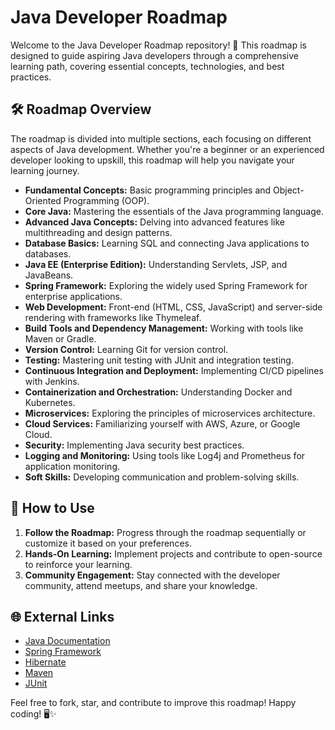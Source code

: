 # Java Developer Roadmap

Welcome to the Java Developer Roadmap repository! 🚀 This roadmap is designed to guide aspiring Java developers through a comprehensive learning path, covering essential concepts, technologies, and best practices.

## 🛠️ Roadmap Overview

The roadmap is divided into multiple sections, each focusing on different aspects of Java development. Whether you're a beginner or an experienced developer looking to upskill, this roadmap will help you navigate your learning journey.

- **Fundamental Concepts:** Basic programming principles and Object-Oriented Programming (OOP).
- **Core Java:** Mastering the essentials of the Java programming language.
- **Advanced Java Concepts:** Delving into advanced features like multithreading and design patterns.
- **Database Basics:** Learning SQL and connecting Java applications to databases.
- **Java EE (Enterprise Edition):** Understanding Servlets, JSP, and JavaBeans.
- **Spring Framework:** Exploring the widely used Spring Framework for enterprise applications.
- **Web Development:** Front-end (HTML, CSS, JavaScript) and server-side rendering with frameworks like Thymeleaf.
- **Build Tools and Dependency Management:** Working with tools like Maven or Gradle.
- **Version Control:** Learning Git for version control.
- **Testing:** Mastering unit testing with JUnit and integration testing.
- **Continuous Integration and Deployment:** Implementing CI/CD pipelines with Jenkins.
- **Containerization and Orchestration:** Understanding Docker and Kubernetes.
- **Microservices:** Exploring the principles of microservices architecture.
- **Cloud Services:** Familiarizing yourself with AWS, Azure, or Google Cloud.
- **Security:** Implementing Java security best practices.
- **Logging and Monitoring:** Using tools like Log4j and Prometheus for application monitoring.
- **Soft Skills:** Developing communication and problem-solving skills.

## 🚀 How to Use

1. **Follow the Roadmap:** Progress through the roadmap sequentially or customize it based on your preferences.
2. **Hands-On Learning:** Implement projects and contribute to open-source to reinforce your learning.
3. **Community Engagement:** Stay connected with the developer community, attend meetups, and share your knowledge.

## 🌐 External Links

- [Java Documentation](https://docs.oracle.com/en/java/)
- [Spring Framework](https://spring.io/)
- [Hibernate](https://hibernate.org/)
- [Maven](https://maven.apache.org/)
- [JUnit](https://junit.org/)

Feel free to fork, star, and contribute to improve this roadmap! Happy coding! 🖥️✨
